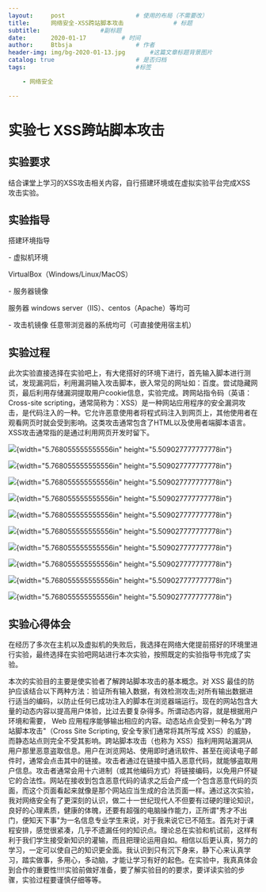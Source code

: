 ```yaml
---
layout:     post   				    # 使用的布局（不需要改）
title:      网络安全-XSS跨站脚本攻击			    # 标题 
subtitle:                 #副标题
date:       2020-01-17			# 时间
author:     Btbsja					# 作者
header-img: img/bg-2020-01-13.jpg 	    #这篇文章标题背景图片
catalog: true 						# 是否归档
tags:								#标签

    - 网络安全

---
```




# 实验七 XSS跨站脚本攻击

## **实验要求**

结合课堂上学习的XSS攻击相关内容，⾃⾏搭建环境或在虚拟实验平台完成XSS 攻击实验。

## 实验指导

搭建环境指导

\- 虚拟机环境

VirtualBox（Windows/Linux/MacOS）

\- 服务器镜像

服务器 windows server（IIS）、centos（Apache）等均可

\- 攻击机镜像 任意带浏览器的系统均可（可直接使⽤宿主机）

## 实验过程

此次实验直接选择在实验吧上，有大佬搭好的环境下进行，首先输入脚本进行测试，发现漏洞后，利用漏洞输入攻击脚本，嵌入常见的网址如：百度。尝试隐藏网页，最后利用存储漏洞提取用户cookie信息，实验完成。跨网站指令码（英语：Cross-site scripting，通常简称为：XSS）是一种网站应用程序的安全漏洞攻击，是代码注入的一种。它允许恶意使用者将程式码注入到网页上，其他使用者在观看网页时就会受到影响。这类攻击通常包含了HTML以及使用者端脚本语言。 XSS攻击通常指的是通过利用网页开发时留下。

![](https://gitee.com/btbsja/BlogImg/raw/master/blog/2020/03/20200308233438.png){width="5.768055555555556in" height="5.509027777777778in"}

![](https://gitee.com/btbsja/BlogImg/raw/master/blog/2020/03/20200308233439.png){width="5.768055555555556in" height="5.509027777777778in"}

![](https://gitee.com/btbsja/BlogImg/raw/master/blog/2020/03/20200308233440.png){width="5.768055555555556in" height="5.509027777777778in"}

![](https://gitee.com/btbsja/BlogImg/raw/master/blog/2020/03/20200308233441.png){width="5.768055555555556in" height="5.509027777777778in"}

![](https://gitee.com/btbsja/BlogImg/raw/master/blog/2020/03/20200308233442.png){width="5.768055555555556in" height="5.509027777777778in"}

![](https://gitee.com/btbsja/BlogImg/raw/master/blog/2020/03/20200308233443.png){width="5.768055555555556in" height="5.509027777777778in"}

![](https://gitee.com/btbsja/BlogImg/raw/master/blog/2020/03/20200308233444.png){width="5.768055555555556in" height="5.509027777777778in"}

![](https://gitee.com/btbsja/BlogImg/raw/master/blog/2020/03/20200308233445.png){width="5.768055555555556in" height="5.509027777777778in"}

![](https://gitee.com/btbsja/BlogImg/raw/master/blog/2020/03/20200308233446.png){width="5.768055555555556in" height="5.509027777777778in"}

![](https://gitee.com/btbsja/BlogImg/raw/master/blog/2020/03/20200308233447.png){width="5.768055555555556in" height="5.509027777777778in"}

## 实验心得体会

在经历了多次在主机以及虚拟机的失败后，我选择在网络大佬提前搭好的环境里进行实验，最终选择在实验吧网站进行本次实验，按照既定的实验指导书完成了实验。

本次的实验目的主要是使实验者了解跨站脚本攻击的基本概念。对 XSS 最佳的防护应该结合以下两种方法：验证所有输入数据，有效检测攻击;对所有输出数据进行适当的编码，以防止任何已成功注入的脚本在浏览器端运行。现在的网站包含大量的动态内容以提高用户体验，比过去要复杂得多。所谓动态内容，就是根据用户环境和需要， Web 应用程序能够输出相应的内容。动态站点会受到一种名为"跨站脚本攻击"（Cross Site Scripting, 安全专家们通常将其所写成 XSS）的威胁，而静态站点则完全不受其影响。跨站脚本攻击（也称为 XSS）指利用网站漏洞从用户那里恶意盗取信息。用户在浏览网站、使用即时通讯软件、甚至在阅读电子邮件时，通常会点击其中的链接。攻击者通过在链接中插入恶意代码，就能够盗取用户信息。攻击者通常会用十六进制（或其他编码方式）将链接编码，以免用户怀疑它的合法性。网站在接收到包含恶意代码的请求之后会产成一个包含恶意代码的页面，而这个页面看起来就像是那个网站应当生成的合法页面一样。通过这次实验，我对网络安全有了更深刻的认识，做二十一世纪现代人不但要有过硬的理论知识，良好的心理素质，健康的体魄，还要有超强的电脑操作能力，正所谓"秀才不出门，便知天下事"为一名信息专业学生来说，对于我来说它已不陌生。首先对于课程安排，感觉很紧凑，几乎不遗漏任何的知识点。理论总在实验和机试前，这样有利于我们学生接受新知识的灌输，而且把理论运用自如。相信以后更认真，努力的学习，一定可以使自己的知识更全面。我认识到只有沉下身来，静下心来认真学习，踏实做事，多用心，多动脑，才能让学习有好的起色。在实验中，我真真体会到合作的重要性!!!!实验前做好准备，要了解实验目的的要求，要详读实验的步骤，实验过程要谨慎仔细等等。